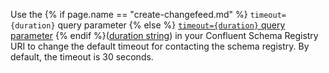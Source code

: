 Use the {% if page.name == "create-changefeed.md" %} `timeout={duration}` query parameter {% else %} [`timeout={duration}` query parameter](create-changefeed.html#confluent-registry) {% endif %}([duration string](https://pkg.go.dev/time#ParseDuration)) in your Confluent Schema Registry URI to change the default timeout for contacting the schema registry. By default, the timeout is 30 seconds.